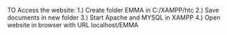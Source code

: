 TO Access the website:
1.) Create folder EMMA in C:/XAMPP/htc
2.) Save documents in new folder
3.) Start Apache and MYSQL in XAMPP
4.) Open website in browser with URL localhost/EMMA
